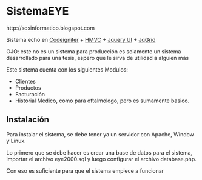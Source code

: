 SistemaEYE
==========
<p>http://sosinformatico.blogspot.com</p>
<p>Sistema echo en <a href="http://codeigniter.com/">Codeigniter</a> + <a href="https://bitbucket.org/wiredesignz/codeigniter-modular-extensions-hmvc/wiki/Home">HMVC</a> + <a href="http://jqueryui.com/">Jquery UI</a> + <a href="http://jqueryui.com/">JqGrid</a></p>
<p>OJO: este no es un sistema para producción es solamente un sistema desarrollado para una tesis, espero que le sirva de utilidad a alguien más</p>
<p>Este sistema cuenta con los siguientes Modulos:</p>
<ul>
<li>Clientes</li>
<li>Productos</li>
<li>Facturación</li>
<li>Historial Medico, como para oftalmologo, pero es sumamente basico.</li>
</ul>
<h2>Instalación</h2>
<p>Para instalar el sistema, se debe tener ya un servidor con Apache, Window y Linux.</p>
<p>Lo primero que se debe hacer es crear una base de datos para el sistema, importar el archivo eye2000.sql y luego configurar el archivo database.php.</p>
<p>Con eso es suficiente para que el sistema empiece a funcionar</p>




